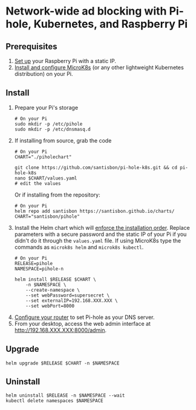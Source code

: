 # Network-wide ad blocking with Pi-hole, Kubernetes, and Raspberry Pi

## Prerequisites
1. [Set up](https://hackmd.io/@santisbon/Hk9NddPqj#Raspberry-Pi) your Raspberry Pi with a static IP.
2. [Install and configure MicroK8s](https://hackmd.io/@santisbon/Hk9NddPqj#MicroK8s) (or any other lightweight Kubernetes distribution) on your Pi.

## Install

1. Prepare your Pi's storage
    ```shell
    # On your Pi
    sudo mkdir -p /etc/pihole
    sudo mkdir -p /etc/dnsmasq.d
    ```
2. If installing from source, grab the code
    ```shell
    # On your Pi
    CHART="./piholechart"

    git clone https://github.com/santisbon/pi-hole-k8s.git && cd pi-hole-k8s
    nano $CHART/values.yaml
    # edit the values
    ```
    Or if installing from the repository:
    ```shell
    # On your Pi
    helm repo add santisbon https://santisbon.github.io/charts/
    CHART="santisbon/pihole"
    ```
3. Install the Helm chart which will [enforce the installation order](https://helm.sh/docs/intro/using_helm). Replace parameters with a secure password and the static IP of your Pi if you didn't do it through the `values.yaml` file. If using MicroK8s type the commands as `microk8s helm` and `microk8s kubectl`.
    ```shell
    # On your Pi
    RELEASE=pihole
    NAMESPACE=pihole-n

    helm install $RELEASE $CHART \
        -n $NAMESPACE \
        --create-namespace \
        --set webPassword=supersecret \
        --set externalIP=192.168.XXX.XXX \
        --set webPort=8000
    ```
4. [Configure your router](https://docs.pi-hole.net/routers/asus/) to set Pi-hole as your DNS server.
5. From your desktop, access the web admin interface at http://192.168.XXX.XXX:8000/admin.

## Upgrade
```shell
helm upgrade $RELEASE $CHART -n $NAMESPACE
```

## Uninstall
```shell
helm uninstall $RELEASE -n $NAMESPACE --wait
kubectl delete namespaces $NAMESPACE
```
